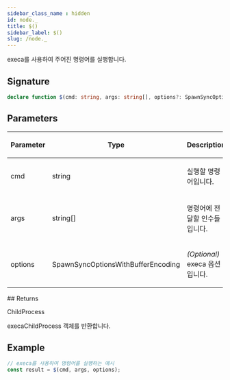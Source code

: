 ```yaml
---
sidebar_class_name : hidden
id: node._
title: $()
sidebar_label: $()
slug: /node._
---
```






execa를 사용하여 주어진 명령어를 실행합니다.

## Signature

```typescript
declare function $(cmd: string, args: string[], options?: SpawnSyncOptionsWithBufferEncoding): ChildProcess;
```

## Parameters

<table><thead><tr><th>

Parameter


</th><th>

Type


</th><th>

Description


</th></tr></thead>
<tbody><tr><td>

cmd


</td><td>

string


</td><td>

실행할 명령어입니다.


</td></tr>
<tr><td>

args


</td><td>

string[]


</td><td>

명령어에 전달할 인수들입니다.


</td></tr>
<tr><td>

options


</td><td>

SpawnSyncOptionsWithBufferEncoding


</td><td>

_(Optional)_ execa 옵션입니다.


</td></tr>
</tbody></table>
## Returns

ChildProcess

execaChildProcess 객체를 반환합니다.

## Example


```typescript
// execa를 사용하여 명령어를 실행하는 예시
const result = $(cmd, args, options);
```

